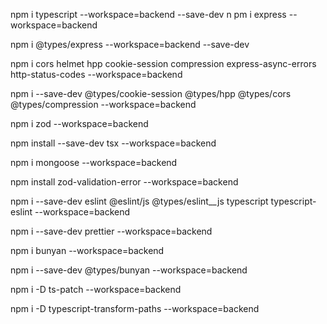 npm i typescript --workspace=backend --save-dev
n
pm i express  --workspace=backend

npm i @types/express  --workspace=backend --save-dev

npm i cors helmet hpp cookie-session compression express-async-errors http-status-codes  --workspace=backend

npm i --save-dev @types/cookie-session @types/hpp @types/cors  @types/compression --workspace=backend

npm i zod --workspace=backend

npm install --save-dev tsx --workspace=backend

npm i mongoose --workspace=backend

npm install zod-validation-error --workspace=backend

npm i --save-dev eslint @eslint/js @types/eslint__js typescript typescript-eslint --workspace=backend

npm i --save-dev prettier --workspace=backend

npm i bunyan --workspace=backend

npm i --save-dev @types/bunyan --workspace=backend

npm i -D ts-patch --workspace=backend

npm i -D typescript-transform-paths --workspace=backend